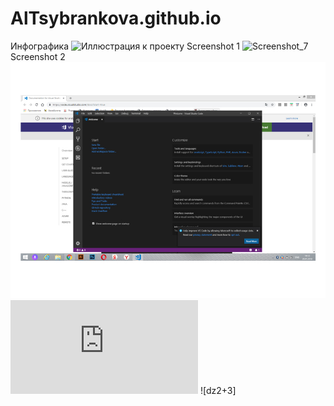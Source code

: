 # AlTsybrankova.github.io
Инфографика
![Иллюстрация к проекту](https://user-images.githubusercontent.com/50791385/58375134-fa9bb680-7f54-11e9-9570-726bdb10b751.jpg)
Screenshot 1
![Screenshot_7](https://user-images.githubusercontent.com/50791385/58378142-26d82700-7f97-11e9-9a06-cc15dc98b649.png)
Screenshot 2
![screenshot 2](https://raw.githubusercontent.com/AlTsybrankova/AlTsybrankova.github.io/master/printscr%202.jpg)
![my page](https://github.com/AlTsybrankova/AlTsybrankova.github.io/blob/master/index.html)
![dz2+3]
